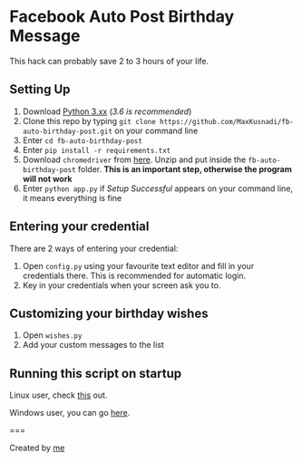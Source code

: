 # Facebook Auto Post Birthday Message

This hack can probably save 2 to 3 hours of your life.

## Setting Up

1. Download [Python 3.xx](https://www.python.org/downloads/) (*3.6 is recommended*)
2. Clone this repo by typing `git clone https://github.com/MaxKusnadi/fb-auto-birthday-post.git` on your command line
3. Enter `cd fb-auto-birthday-post`
4. Enter `pip install -r requirements.txt`
5. Download `chromedriver` from [here](https://sites.google.com/a/chromium.org/chromedriver/downloads). Unzip and put inside the `fb-auto-birthday-post` folder. **This is an important step, otherwise the program will not work**
6. Enter `python app.py` if *Setup Successful* appears on your command line, it means everything is fine

## Entering your credential

There are 2 ways of entering your credential:

1. Open `config.py` using your favourite text editor and fill in your credentials there. This is recommended for automatic login.
2. Key in your credentials when your screen ask you to.

## Customizing your birthday wishes

1. Open `wishes.py`
2. Add your custom messages to the list

## Running this script on startup

Linux user, check [this](http://askubuntu.com/questions/814/how-to-run-scripts-on-start-up) out.

Windows user, you can go [here](https://www.howtogeek.com/138159/how-to-enable-programs-and-custom-scripts-to-run-at-boot/).

===

Created by [me](https://maxkusnadi.github.io)